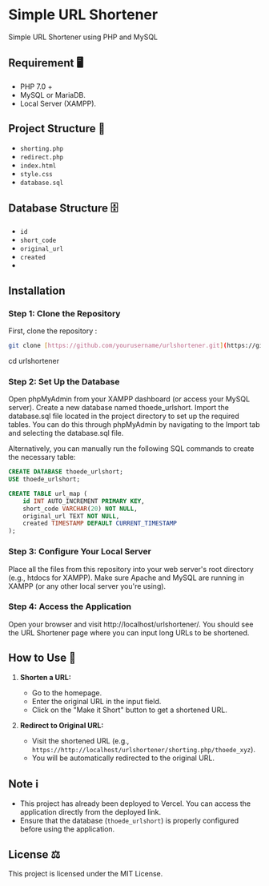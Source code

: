 # Simple URL Shortener

Simple URL Shortener using PHP and MySQL

## Requirement 🖥️

- PHP 7.0 +
- MySQL or MariaDB.
- Local Server (XAMPP).

## Project Structure 📁

- `shorting.php`
- `redirect.php`
- `index.html`
- `style.css`
- `database.sql`
  
## Database Structure 🗄️

- `id`
- `short_code`
- `original_url`
- `created`
- 
## Installation

### Step 1: Clone the Repository

First, clone the repository :
``` bash
git clone [https://github.com/yourusername/urlshortener.git](https://github.com/Thoede/URL-Shortener)
```
cd urlshortener

### Step 2: Set Up the Database
Open phpMyAdmin from your XAMPP dashboard (or access your MySQL server).
Create a new database named thoede_urlshort.
Import the database.sql file located in the project directory to set up the required tables. You can do this through phpMyAdmin by navigating to the Import tab and selecting the database.sql file.

Alternatively, you can manually run the following SQL commands to create the necessary table:
```sql
CREATE DATABASE thoede_urlshort;
USE thoede_urlshort;

CREATE TABLE url_map (
    id INT AUTO_INCREMENT PRIMARY KEY,
    short_code VARCHAR(20) NOT NULL,
    original_url TEXT NOT NULL,
    created TIMESTAMP DEFAULT CURRENT_TIMESTAMP
);
```
### Step 3: Configure Your Local Server
Place all the files from this repository into your web server's root directory (e.g., htdocs for XAMPP).
Make sure Apache and MySQL are running in XAMPP (or any other local server you're using).

### Step 4: Access the Application
Open your browser and visit http://localhost/urlshortener/.
You should see the URL Shortener page where you can input long URLs to be shortened.

## How to Use 📑

1. **Shorten a URL:**
   - Go to the homepage.
   - Enter the original URL in the input field.
   - Click on the "Make it Short" button to get a shortened URL.

2. **Redirect to Original URL:**
   - Visit the shortened URL (e.g., `https://http://localhost/urlshortener/shorting.php/thoede_xyz`).
   - You will be automatically redirected to the original URL.


## Note ℹ️

- This project has already been deployed to Vercel. You can access the application directly from the deployed link.
- Ensure that the database (`thoede_urlshort`) is properly configured before using the application.

## License ⚖️ 

This project is licensed under the MIT License.
